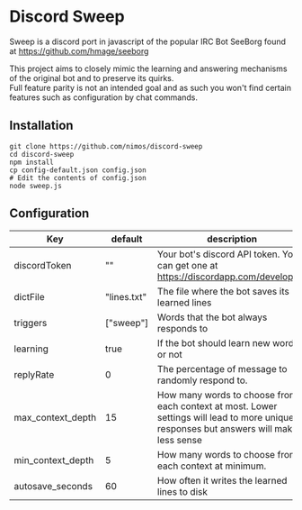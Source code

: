 # Discord Sweep

Sweep is a discord port in javascript of the popular IRC Bot SeeBorg found at https://github.com/hmage/seeborg 

This project aims to closely mimic the learning and answering mechanisms of the original bot and to preserve its quirks.  
Full feature parity is not an intended goal and as such you won't find certain features such as configuration by chat commands.

## Installation
```
git clone https://github.com/nimos/discord-sweep
cd discord-sweep
npm install
cp config-default.json config.json
# Edit the contents of config.json
node sweep.js
```

## Configuration

| Key | default | description |
|-----|---------|-------------|
|discordToken| "" | Your bot's discord API token. You can get one at https://discordapp.com/developers |
|dictFile| "lines.txt" | The file where the bot saves its learned lines |
|triggers| ["sweep"] | Words that the bot always responds to |
|learning| true | If the bot should learn new words or not |
|replyRate| 0 | The percentage of message to randomly respond to. |
|max_context_depth| 15 | How many words to choose from each context at most. Lower settings will lead to more unique responses but answers will make less sense |
|min_context_depth| 5  | How many words to choose from each context at minimum. |
|autosave_seconds| 60 | How often it writes the learned lines to disk |
